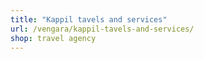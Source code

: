 ```yaml
---
title: "Kappil tavels and services"
url: /vengara/kappil-tavels-and-services/
shop: travel agency
---
```

